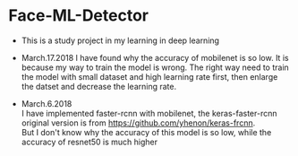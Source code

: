 # Face-ML-Detector  
+ This is a study project in my learning in deep learning

+ March.17.2018
I have found why the accuracy of mobilenet is so low. It is because my way to train the model is wrong. The right way need to train the model with small dataset and high learning rate first, then enlarge the datset and decrease the learning rate.

+ March.6.2018   
I have implemented faster-rcnn with mobilenet, the keras-faster-rcnn original version is from https://github.com/yhenon/keras-frcnn.    
But I don't know why the accuracy of this model is so low, while the accuracy of resnet50 is much higher